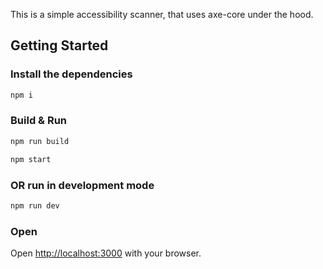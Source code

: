 This is a simple accessibility scanner, that uses axe-core under the hood.

## Getting Started

### Install the dependencies
```bash
npm i
```

### Build & Run

```bash
npm run build
```
```bash
npm start
```

### OR run in development mode

```bash
npm run dev
```

### Open

Open [http://localhost:3000](http://localhost:3000) with your browser.

